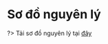 <br>
<br>
<br>

# Sơ đồ nguyên lý

?> Tải sơ đồ nguyên lý tại [đây](https://raw.githubusercontent.com/ChipstackLTD/zerobase-docs/main/_media/SCH_Zerobase_Core.pdf)
